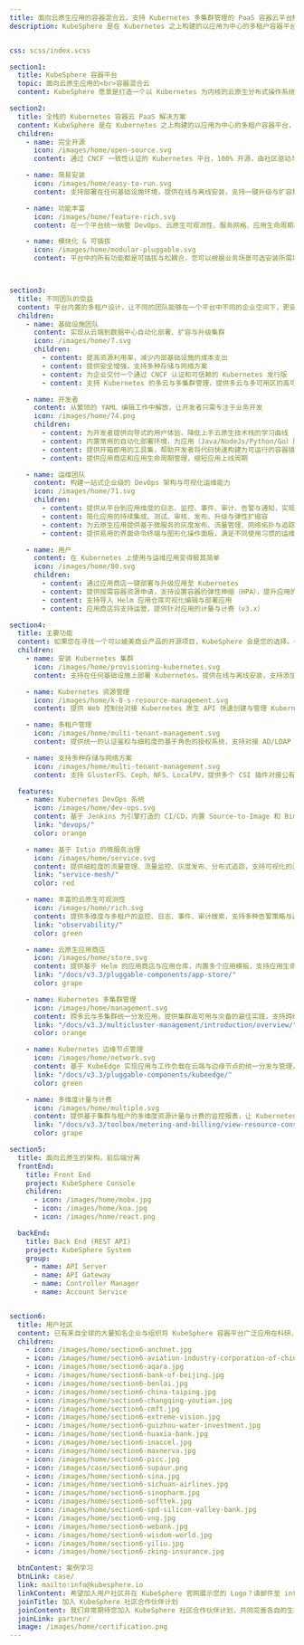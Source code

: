 ```yaml
---
title: 面向云原生应用的容器混合云，支持 Kubernetes 多集群管理的 PaaS 容器云平台解决方案 | KubeSphere
description: KubeSphere 是在 Kubernetes 之上构建的以应用为中心的多租户容器平台，完全开源，提供全栈的 IT 自动化运维的能力，简化企业的 DevOps 工作流。KubeSphere 提供了运维友好的向导式操作界面，帮助企业快速构建一个强大和功能丰富的容器云平台。


css: scss/index.scss

section1:
  title: KubeSphere 容器平台
  topic: 面向云原生应用的<br>容器混合云
  content: KubeSphere 愿景是打造一个以 Kubernetes 为内核的云原生分布式操作系统，它的架构可以非常方便地使第三方应用与云原生生态组件进行即插即用（plug-and-play）的集成，支持云原生应用在多云与多集群的统一分发和运维管理。

section2:
  title: 全栈的 Kubernetes 容器云 PaaS 解决方案
  content: KubeSphere 是在 Kubernetes 之上构建的以应用为中心的多租户容器平台，提供全栈的 IT 自动化运维的能力，简化企业的 DevOps 工作流。KubeSphere 提供了运维友好的向导式操作界面，帮助企业快速构建一个强大和功能丰富的容器云平台。
  children:
    - name: 完全开源
      icon: /images/home/open-source.svg
      content: 通过 CNCF 一致性认证的 Kubernetes 平台，100% 开源，由社区驱动与开发

    - name: 简易安装
      icon: /images/home/easy-to-run.svg
      content: 支持部署在任何基础设施环境，提供在线与离线安装，支持一键升级与扩容集群

    - name: 功能丰富
      icon: /images/home/feature-rich.svg
      content: 在一个平台统一纳管 DevOps、云原生可观测性、服务网格、应用生命周期、多租户、多集群、存储与网络

    - name: 模块化 & 可插拔
      icon: /images/home/modular-pluggable.svg
      content: 平台中的所有功能都是可插拔与松耦合，您可以根据业务场景可选安装所需功能组件



section3:
  title: 不同团队的受益
  content: 平台内置的多租户设计，让不同的团队能够在一个平台中不同的企业空间下，更安全地从云端到边缘部署云原生应用。开发者通过界面点击即可快速部署项目，平台内置丰富的云原生可观测性与 DevOps 工具集帮助运维人员定位问题和快速交付。KubeSphere 还能帮助基础设施团队在数据中心与多个云上高效地部署与运维多集群，避免单一云厂商绑定。
  children:
    - name: 基础设施团队
      content: 实现从云端到数据中心自动化部署、扩容与升级集群
      icon: /images/home/7.svg
      children:
        - content: 提高资源利用率，减少内部基础设施的成本支出
        - content: 提供安全增强，支持多种存储与网络方案
        - content: 为企业交付一个通过 CNCF 认证和可信赖的 Kubernetes 发行版
        - content: 支持 Kubernetes 的多云与多集群管理，提供多云与多可用区的高可用

    - name: 开发者
      content: 从繁琐的 YAML 编辑工作中解放，让开发者只需专注于业务开发
      icon: /images/home/74.png
      children:
        - content: 为开发者提供向导式的用户体验，降低上手云原生技术栈的学习曲线
        - content: 内置常用的自动化部署环境，为应用（Java/NodeJs/Python/Go）部署提供定制化的容器运行环境
        - content: 提供开箱即用的工具集，帮助开发者将代码快速构建为可运行的容器镜像，提高开发效率
        - content: 提供应用商店和应用生命周期管理，缩短应用上线周期

    - name: 运维团队
      content: 构建一站式企业级的 DevOps 架构与可视化运维能力
      icon: /images/home/71.svg
      children:
        - content: 提供从平台到应用维度的日志、监控、事件、审计、告警与通知，实现集中式与多租户隔离的可观测性
        - content: 简化应用的持续集成、测试、审核、发布、升级与弹性扩缩容
        - content: 为云原生应用提供基于微服务的灰度发布、流量管理、网络拓扑与追踪
        - content: 提供易用的界面命令终端与图形化操作面板，满足不同使用习惯的运维人员

    - name: 用户
      content: 在 Kubernetes 上使用与运维应用变得极其简单
      icon: /images/home/80.svg
      children:
        - content: 通过应用商店一键部署与升级应用至 Kubernetes
        - content: 提供按需容器资源申请，支持设置容器的弹性伸缩（HPA），提升应用的可靠性与灵活性
        - content: 支持导入 Helm 应用仓库可视化编辑与部署应用
        - content: 应用商店将支持运营，提供针对应用的计量与计费（v3.x）

section4:
  title: 主要功能
  content: 如果您在寻找一个可以媲美商业产品的开源项目，KubeSphere 会是您的选择。<br> <br>我们在 <a class='inner-a' target='_blank' href='https://github.com/kubesphere/kubesphere/blob/master/docs/roadmap.md'>RoadMap</a> 列出了下一个版本的规划，欢迎所有人为社区提供您的需求、建议与反馈。
  children:
    - name: 安装 Kubernetes 集群
      icon: /images/home/provisioning-kubernetes.svg
      content: 支持在任何基础设施上部署 Kubernetes，提供在线与离线安装，支持添加 GPU 节点

    - name: Kubernetes 资源管理
      icon: /images/home/k-8-s-resource-management.svg
      content: 提供 Web 控制台对接 Kubernetes 原生 API 快速创建与管理 Kubernetes 资源，内置多维度的可观测性

    - name: 多租户管理
      icon: /images/home/multi-tenant-management.svg
      content: 提供统一的认证鉴权与细粒度的基于角色的授权系统，支持对接 AD/LDAP

    - name: 支持多种存储与网络方案
      icon: /images/home/multi-tenant-management.svg
      content: 支持 GlusterFS、Ceph、NFS、LocalPV，提供多个 CSI 插件对接公有云与企业级存储；提供面向物理机 Kubernetes 环境的负载均衡器 <a class='inner-a' target='_blank' href='https://openelb.github.io/'>OpenELB</a>，支持网络策略可视化，支持 Calico、Flannel、Cilium、Kube-OVN 等网络插件

  features:
    - name: Kubernetes DevOps 系统
      icon: /images/home/dev-ops.svg
      content: 基于 Jenkins 为引擎打造的 CI/CD，内置 Source-to-Image 和 Binary-to-Image 自动化打包部署工具
      link: "devops/"
      color: orange

    - name: 基于 Istio 的微服务治理
      icon: /images/home/service.svg
      content: 提供细粒度的流量管理、流量监控、灰度发布、分布式追踪，支持可视化的流量拓扑
      link: "service-mesh/"
      color: red

    - name: 丰富的云原生可观测性
      icon: /images/home/rich.svg
      content: 提供多维度与多租户的监控、日志、事件、审计搜索，支持多种告警策略与通知渠道，支持日志转发
      link: "observability/"
      color: green

    - name: 云原生应用商店
      icon: /images/home/store.svg
      content: 提供基于 Helm 的应用商店与应用仓库，内置多个应用模板，支持应用生命周期管理
      link: "/docs/v3.3/pluggable-components/app-store/"
      color: grape

    - name: Kubernetes 多集群管理
      icon: /images/home/management.svg
      content: 跨多云与多集群统一分发应用，提供集群高可用与灾备的最佳实践，支持跨级群的可观测性
      link: "/docs/v3.3/multicluster-management/introduction/overview/"
      color: orange

    - name: Kubernetes 边缘节点管理
      icon: /images/home/network.svg
      content: 基于 KubeEdge 实现应用与工作负载在云端与边缘节点的统一分发与管理，解决在海量边、端设备上完成应用交付、运维、管控的需求
      link: "/docs/v3.3/pluggable-components/kubeedge/"
      color: green

    - name: 多维度计量与计费
      icon: /images/home/multiple.svg
      content: 提供基于集群与租户的多维度资源计量与计费的监控报表，让 Kubernetes 运营成本更透明
      link: "/docs/v3.3/toolbox/metering-and-billing/view-resource-consumption/"
      color: grape

section5:
  title: 面向云原生的架构，前后端分离
  frontEnd:
    title: Front End
    project: KubeSphere Console
    children:
      - icon: /images/home/mobx.jpg
      - icon: /images/home/koa.jpg
      - icon: /images/home/react.png

  backEnd:
    title: Back End (REST API)
    project: KubeSphere System
    group:
      - name: API Server
      - name: API Gateway
      - name: Controller Manager
      - name: Account Service


section6:
  title: 用户社区
  content: 已有来自全球的大量知名企业与组织将 KubeSphere 容器平台广泛应用在科研、生产环境以及他们的商业产品中，</br> 点击<a class='inner-a' target='_blank' href='case/'>案例学习</a>查看更详细的典型用户的实践案例文章。
  children:
    - icon: /images/home/section6-anchnet.jpg
    - icon: /images/home/section6-aviation-industry-corporation-of-china.jpg
    - icon: /images/home/section6-aqara.jpg
    - icon: /images/home/section6-bank-of-beijing.jpg
    - icon: /images/home/section6-benlai.jpg
    - icon: /images/home/section6-china-taiping.jpg
    - icon: /images/home/section6-changqing-youtian.jpg
    - icon: /images/home/section6-cmft.jpg
    - icon: /images/home/section6-extreme-vision.jpg
    - icon: /images/home/section6-guizhou-water-investment.jpg
    - icon: /images/home/section6-huaxia-bank.jpg
    - icon: /images/home/section6-inaccel.jpg
    - icon: /images/home/section6-maxnerva.jpg
    - icon: /images/home/section6-picc.jpg
    - icon: /images/case/section6-supaur.png
    - icon: /images/home/section6-sina.jpg
    - icon: /images/home/section6-sichuan-airlines.jpg
    - icon: /images/home/section6-sinopharm.jpg
    - icon: /images/home/section6-softtek.jpg
    - icon: /images/home/section6-spd-silicon-valley-bank.jpg
    - icon: /images/home/section6-vng.jpg
    - icon: /images/home/section6-webank.jpg
    - icon: /images/home/section6-wisdom-world.jpg
    - icon: /images/home/section6-yiliu.jpg
    - icon: /images/home/section6-zking-insurance.jpg

  btnContent: 案例学习
  btnLink: case/
  link: mailto:info@kubesphere.io
  linkContent: 希望加入用户社区并在 KubeSphere 官网展示您的 Logo？请邮件至 info@kubesphere.io
  joinTitle: 加入 KubeSphere 社区合作伙伴计划
  joinContent: 我们非常期待您加入 KubeSphere 社区合作伙伴计划，共同完善各自的生态，加速您的业务增长。
  joinLink: partner/
  image: /images/home/certification.png
---
```

